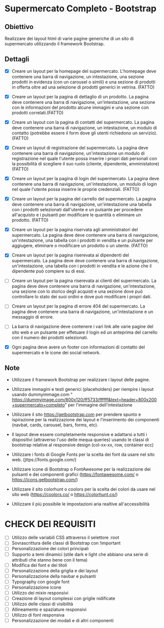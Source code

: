 # Supermercato Completo - Bootstrap 

## Obiettivo

Realizzare dei layout html di varie pagine generiche di un sito di supermercato utilizzando il framework Bootstrap.

## Dettagli
- [x] Creare un layout per la homepage del supermercato. L'homepage deve contenere una barra di navigazione, un intestazione, una sezione prodotti in evidenza (con un carousel o simili) e una sezione di prodotti in offerta oltre ad una selezione di prodotti generici in vetrina. (FATTO)

- [x] Creare un layout per la pagina di dettaglio di un prodotto. La pagina deve contenere una barra di navigazione, un'intestazione, una sezione con le informazioni del prodotto alcune immagini e una sezione con prodotti correlati.(FATTO)

- [x] Creare un layout con la pagina di contatti del supermercato. La pagina deve contenere una barra di navigazione, un intestazione, un modulo di contatto (potrebbe essere il form dove gli utenti richiedono un servizio). (FATTO)

- [x] Creare un layout di registrazione del supermercato. La pagina deve contenere una barra di navigazione, un'intestazione un modulo di registrazione nel quale l'utente possa inserire i propri dati personali con la possibilità di scegliere il suo ruolo (cliente, dipendente, amministatore) (FATTO)

- [x] Creare un layout per la pagina di login del supermercato. La pagina deve contenere una barra di navigazione, un'intestazione, un modulo di login nel quale l'utente possa inserire le proprie credenziali. (FATTO)

- [x] Creare un layout per la pagina del carrello del supermercato. La pagina deve contenere una barra di navigazione, un'intestazione una tabella con i prodotti selezionati dall'utente e un pulsante per procedere all'acquisto e i pulsanti per modificare le quantità o eliminare un prodotto. (FATTO)

- [x] Creare un layout per la pagina riservata agli amministratori del supermercato. La pagina deve deve contenere una barra di navigazione, un'intestazione, una tabella con i prodotti in vendita e un pulsante per aggiugere, eliminare o modificare un prodotto o un utente. (FATTO)

- [X] Creare un layout per la pagina riserevata ai dipendenti del supermercato. La pagina deve deve contenere una barra di navigazione, un'intestazione, una tabella con i prodotti in vendita e le azione che il dipendente può compiere su di essi.

- [ ] Creare un layout per la pagina riserevata ai clienti del supermercato. La pagina deve deve contenere una barra di navigazione, un'intestazione, una sezione con lo storico degli acquisti e una sezione dove può controllare  lo stato dei suoi ordini e dove può modificare i propri dati.

- [ ] Creare un layout per la pagina di errore 404 del supermercato. La pagina deve contenere una barra di navigazione, un'intestazione e un messaggio di errore.

- [ ] La barra di navigazione deve contenere i vari link alle varie pagine del sito web e un pulsante per effetuare il login ed un anteprima del carrello con il numero dei prodotti selezionati.

- [X] Ogni pagina deve avere un footer con informazioni di contatto del supermercato e le icone dei social network.

## Note
- Utilizzare il framework Bootstrap per realizzare i layout delle pagine.

- Utilizzare immagini e testi generici (placeholders) per riempire i layout usando dummyimmage.com
" https://dummyimage.com/800x120/ff5733/ffffff&text=header+800x200+supermercato+completo" per l'immagine dell'intestazione

- Utilizzare il sito https://getbootstrap.com per prendere spunto e ispirazione per la realizzazione dei layout e l'inserimento dei componenti (navbat, cards, carousel, bars, forms, etc).

- Il layout deve essere completamente responsive e adattarsi a tutti i dispositivi (attraverso l'uso delle mequa queries) usando le classi di bootstrap relative al responsive design (col-xx-xx, row, container ecc)

- Utilizzare i fonts di Google Fonts per la scelta dei font da usare nel sito web. (jttps://fonts.google.com/)

- Utilizzare icone di Bootstrap o FontAwesome per la realizzazione dei pulsanti e dei componenti grafici (https://fontawesome.com/ o https://icons.getbootstrap.com/)

- Utilizzare il sito colorhunt o coolors per la scelta dei colori da usare nel sito web (https://coolors.co/ o https://colorhunt.co/)

- Utilizzare il più possibile le impostazioni aria realtive all'accessibilità


# CHECK DEI REQUISITI

- [ ] Utilizzo delle variabili CSS attraverso il selettore :root
- [ ] Sovrascrittura delle classi di Bootstrap con !important
- [ ] Personalizzazione dei colori principali
- [ ] Supporto a temi dinamici (stile dark e light che abbiano una serie di attributi che stanno bene con il tema)
- [ ] Modifica dei font e dei titoli
- [ ] Personalizzazione della griglia e dei layout
- [ ] Personalizzazione della navbar e pulsanti
- [ ] Typography con google font
- [ ] Personalizzazione icone
- [ ] Utilizzo dei mixin responsivi
- [ ] Creazione di layout complessi con griglie nidificate
- [ ] Utilizzo delle classi di visibilità
- [ ] Allineamento e spaziature responsivi
- [ ] Utilizzo di font responsiva
- [ ] Personalizzazione dei modali e di altri componenti